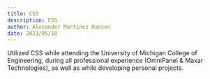 ```yaml
---
title: CSS
description: CSS
author: Alexander Martinez Hansen
date: 2023/05/18
---
```


Utilized CSS while attending the University of Michigan College of Engineering, during all professional experience (OmniPanel & Maxar Technologies), as well as while developing personal projects.
